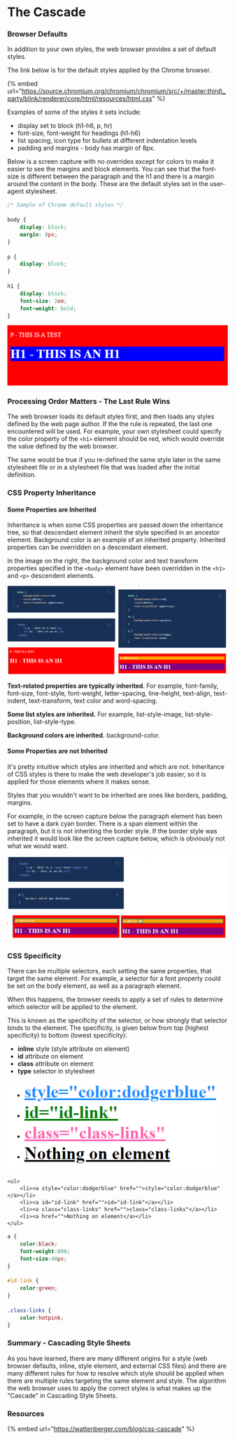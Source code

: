 # The Cascade

### Browser Defaults

In addition to your own styles, the web browser provides a set of default styles. 

The link below is for the default styles applied by the Chrome browser. 

{% embed url="https://source.chromium.org/chromium/chromium/src/+/master:third\_party/blink/renderer/core/html/resources/html.css" %}

Examples of some of the styles it sets include:

* display set to block \(h1-h6, p, hr\)
* font-size, font-weight for headings \(h1-h6\)
* list spacing, icon type for bullets at different indentation levels
* padding and margins - body has margin of 8px.

Below is a screen capture with no overrides except for colors to make it easier to see the margins and block elements. You can see that the font-size is different between the paragraph and the h1 and there is a margin around the content in the body. These are the default styles set in the user-agent stylesheet.

```css
/* Sample of Chrome default styles */

body {
    display: block;
    margin: 8px;
}

p {
    display: block;
}

h1 {
    display: block;
    font-size: 2em;
    font-weight: bold;
}
```

![](../../.gitbook/assets/image%20%28251%29.png)

### Processing Order Matters - The Last Rule Wins

The web browser loads its default styles first, and then loads any styles defined by the web page author. If the the rule is repeated, the last one encountered will be used. For example, your own stylesheet could specify the color property of the `<h1>` element should be red, which would override the value defined by the web browser.

The same would be true if you re-defined the same style later in the same stylesheet file or in a stylesheet file that was loaded after the initial definition. 

### CSS Property Inheritance

#### Some Properties are Inherited

Inheritance is when some CSS properties are passed down the inheritance tree, so that descendant element inherit the style specified in an ancestor element. Background color is an example of an inherited property. Inherited properties can be overridden on a descendant element.

In the image on the right, the background color and text transform properties specified in the `<body>` element have been overridden in the `<h1>` and `<p>` descendent elements.

![](../../.gitbook/assets/image%20%28260%29.png)

**Text-related properties are typically inherited**. For example, font-family, font-size, font-style, font-weight, letter-spacing, line-height, text-align, text-indent, text-transform, text color and word-spacing.

**Some list styles are inherited.** For example, list-style-image, list-style-position, list-style-type.

**Background colors are inherited.** background-color.

#### 

#### Some Properties are not Inherited

It's pretty intuitive which styles are inherited and which are not. Inheritance of CSS styles is there to make the web developer's job easier, so it is applied for those elements where it makes sense.

Styles that you wouldn't want to be inherited are ones like borders, padding, margins.

For example, in the screen capture below the paragraph element has been set to have a dark cyan border. There is a span element within the paragraph, but it is not inheriting the border style. If the border style was inherited it would look like the screen capture below, which is obviously not what we would want.

![](../../.gitbook/assets/image%20%28256%29.png)

### CSS Specificity

There can be multiple selectors, each setting the same properties, that target the same element. For example, a selector for a font property could be set on the body element, as well as a paragraph element. 

When this happens, the browser needs to apply a set of rules to determine which selector will be applied to the element.

This is known as the specificity of the selector, or how strongly that selector binds to the element.  The specificity,  is given below from top \(highest specificity\) to bottom \(lowest specificity\):  

* **inline** style \(style attribute on element\)
* **id** attribute on element
* **class** attribute on element
* **type** selector in stylesheet

![](../../.gitbook/assets/image%20%28247%29.png)

```markup
<ul>
    <li><a style="color:dodgerblue" href="">style="color:dodgerblue"</a></li>
    <li><a id="id-link" href="">id="id-link"</a></li>
    <li><a class="class-links" href="">class="class-links"</a></li>
    <li><a href="">Nothing on element</a></li>
</ul>
```

```css
a {
    color:black;
    font-weight:800;
    font-size:40px;
}

#id-link {
    color:green;
}

.class-links {
    color:hotpink;
}
```

### Summary - Cascading Style Sheets

As you have learned, there are many different origins for a style \(web browser defaults, inline, style element, and external CSS files\) and there are many different rules for how to resolve which style should be applied when there are multiple rules targeting the same element and style. The algorithm the web browser uses to apply the correct styles is what makes up the "Cascade" in Cascading Style Sheets. 

### Resources

{% embed url="https://wattenberger.com/blog/css-cascade" %}

